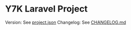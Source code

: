 # Y7K Laravel Project

Version: See [project.json](project.json)
Changelog: See [CHANGELOG.md](CHANGELOG.md)

